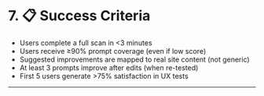 # 7. 📋 Success Criteria

- Users complete a full scan in <3 minutes
- Users receive ≥90% prompt coverage (even if low score)
- Suggested improvements are mapped to real site content (not generic)
- At least 3 prompts improve after edits (when re-tested)
- First 5 users generate >75% satisfaction in UX tests

---
